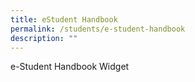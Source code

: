 ```yaml
---
title: eStudent Handbook
permalink: /students/e-student-handbook
description: ""
---
```

e-Student Handbook Widget